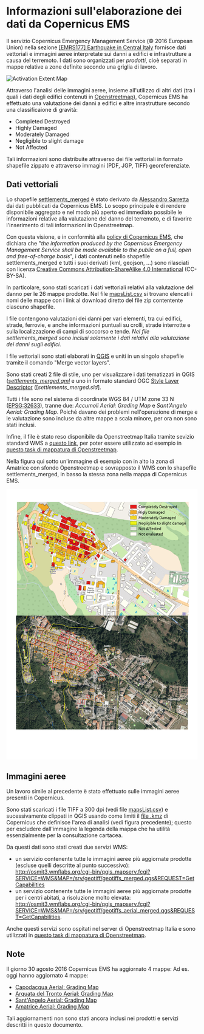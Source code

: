 # Informazioni sull'elaborazione dei dati da Copernicus EMS

Il servizio Copernicus Emergency Management Service (© 2016 European Union) nella sezione [[EMRS177] Earthquake in Central Italy](http://emergency.copernicus.eu/EMSR177) fornisce dati vettoriali e immagini aeree interpretate sui danni a edifici e infrastrutture a causa del terremoto. I dati sono organizzati per _prodotti_, cioè separati in mappe relative a zone definite secondo una griglia di lavoro.

![Activation Extent Map](http://cdn-j.copernicus-ems.eu/mapping/sites/default/files/thumbnails/EMSR177-AEM-1472324659-r05-v1.jpg)

Attraverso l'analisi delle immagini aeree, insieme all'utilizzo di altri dati (tra i quali i dati degli edifici contenuti in [Openstreetmap](http://openstreetmap.org/)), Copernicus EMS ha effettuato una valutazione dei danni a edifici e altre inrastrutture secondo una classificaione di gravità:

* Completed Destroyed
* Highly Damaged
* Moderately Damaged
* Negligible to slight damage
* Not Affected

Tali informazioni sono distribuite attraverso dei file vettoriali in formato shapefile zippato e attraverso immagini (PDF, JGP, TIFF) georeferenziate.

## Dati vettoriali

Lo shapefile [settlements_merged](./shape_file) è stato derivato da [Alessandro Sarretta](https://twitter.com/alesarrett) dai dati pubblicati da Copernicus EMS. Lo scopo principale è di rendere disponibile aggregato e nel modo più aperto ed immediato possibile le informazioni relative alla valutazione del danno del terremoto, e di favorire l'inserimento di tali informazioni in Openstreetmap.

Con questa visione, e in conformità alla [policy di Copernicus EMS](http://emergency.copernicus.eu/mapping/ems/cite-copernicus-ems-mapping-portal), che dichiara che "_the information produced by the Copernicus Emergency Management Service shall be made available to the public on a full, open and free-of-charge basis_", i dati contenuti nello shapefile settlements_merged e tutti i suoi derivati (kml, geojson, ...) sono rilasciati con licenza [Creative Commons Attribution-ShareAlike 4.0 International](http://creativecommons.org/licenses/by-sa/4.0/) (CC-BY-SA).

In particolare, sono stati scaricati i dati vettoriali relativi alla valutazione del danno per le 26 mappe prodotte. Nel file [mapsList.csv](./mapsList.csv) si trovano elencati i nomi delle mappe con i link al download diretto del file zip contentente ciascuno shapefile.

I file contengono valutazioni dei danni per vari elementi, tra cui edifici, strade, ferrovie, e anche informazioni puntuali su crolli, strade interrotte e sulla localizzazione di campi di soccorso e tende. *Nel file settlements_merged sono inclusi solamente i dati relativi alla valutazione dei danni sugli edifici*.

I file vettoriali sono stati elaborati in [QGIS](http://qgis.org) e uniti in un singolo shapefile tramite il comando "Merge vector layers".

Sono stati creati 2 file di stile, uno per visualizzare i dati tematizzati in QGIS ([_settlements_merged.qml_]() e uno in formato standard OGC [Style Layer Descriptor](http://www.opengeospatial.org/standards/sld) ([_settlements_merged.sld_].

Tutti i file sono nel sistema di coordinate WGS 84 / UTM zone 33 N ([EPSG:32633](http://spatialreference.org/ref/epsg/32633/)), tranne due: _Accumoli Aerial: Grading Map_ e _Sant'Angelo Aerial: Grading Map_. Poiché davano dei problemi nell'operazione di merge e le valutazione sono incluse da altre mappe a scala minore, per ora non sono stati inclusi.

Infine, il file è stato reso disponibile da Openstreetmap Italia tramite sevizio standard WMS a [questo link](http://osmit3.wmflabs.org/cgi-bin/qgis_mapserv.fcgi?map=/srv/Copernicus/settlements_grading.qgs&SERVICE=WMS&REQUEST=GetCapabilities&VERSION=1.3), per poter essere utilizzato ad esempio in [questo task di mappatura di Openstreetmap](http://osmit-tm.wmflabs.org/project/15).

Nella figura qui sotto un'immagine di esempio con in alto la zona di Amatrice con sfondo Openstreetmap e sovrapposto il WMS con lo shapefile settlements_merged, in basso la stessa zona nella mappa di Copernicus EMS.

![](./amatrice_orto-grading.png)

## Immagini aeree

Un lavoro simile al precedente è stato effettuato sulle immagini aeree presenti in Copernicus.

Sono stati scaricati i file TIFF a 300 dpi (vedi file [mapsList.csv](./mapsList.csv)) e sucessivamente clippati in QGIS usando come limiti il [file .kmz](http://emergency.copernicus.eu/mapping/sites/default/files/thumbnails/EMSR177-AEM-1472324659-r05-v1.kmz) di Copernicus che definisce l'area di analisi (vedi figura precedente); questo per escludere dall'immagine la legenda della mappa che ha utilità essenzialmente per la consultazione cartacea.

Da questi dati sono stati creati due servizi WMS:

* un servizio contenente tutte le immagini aeree più aggiornate prodotte (escluse quelli descritte al punto successivo): http://osmit3.wmflabs.org/cgi-bin/qgis_mapserv.fcgi?SERVICE=WMS&MAP=/srv/geotiff/geotiffs_merged.qgs&REQUEST=GetCapabilities
* un servizio contenente tutte le immagini aeree più aggiornate prodotte per i centri abitati, a risoluzione molto elevata: http://osmit3.wmflabs.org/cgi-bin/qgis_mapserv.fcgi?SERVICE=WMS&MAP=/srv/geotiff/geotiffs_aerial_merged.qgs&REQUEST=GetCapabilities.

Anche questi servizi sono ospitati nel server di Openstreetmap Italia e sono utilizzati in [questo task di mappatura di Openstreetmap](http://osmit-tm.wmflabs.org/project/15).


## Note

Il giorno 30 agosto 2016 Copernicus EMS ha aggiornato 4 mappe:
Ad es. oggi hanno aggiornato 4 mappe:

* [Capodacqua Aerial: Grading Map](http://emergency.copernicus.eu/mapping/ems-product-component/EMSR177_14CAPODACQUAAERIAL_GRADING_OVERVIEW/2)
* [Arquata del Tronto Aerial: Grading Map](http://emergency.copernicus.eu/mapping/ems-product-component/EMSR177_19ARQUATADELTRONTOAERIAL_GRADING_OVERVIEW/3)
* [Sant'Angelo Aerial: Grading Map](http://emergency.copernicus.eu/mapping/ems-product-component/EMSR177_26SANTANGELOAERIAL_GRADING_OVERVIEW/2)
* [Amatrice Aerial: Grading Map](http://emergency.copernicus.eu/mapping/ems-product-component/EMSR177_20AMATRICEAERIAL_GRADING_OVERVIEW/2)

Tali aggiornamenti non sono stati ancora inclusi nei prodotti e servizi descritti in questo documento.
